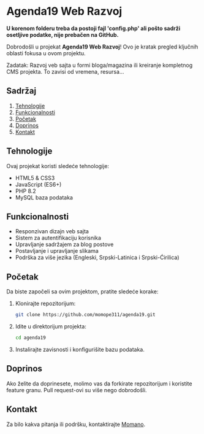 # Agenda19 Web Razvoj

**U korenom folderu treba da postoji fajl 'config.php' ali pošto sadrži osetljive podatke, nije prebačen na GitHub.**

Dobrodošli u projekat **Agenda19 Web Razvoj**! Ovo je kratak pregled ključnih oblasti fokusa u ovom projektu.

Zadatak: Razvoj veb sajta u formi bloga/magazina ili kreiranje kompletnog CMS projekta. To zavisi od vremena, resursa...

## Sadržaj
1. [Tehnologije](#tehnologije)
2. [Funkcionalnosti](#funkcionalnosti)
3. [Početak](#početak)
4. [Doprinos](#doprinos)
5. [Kontakt](#kontakt)

## Tehnologije
Ovaj projekat koristi sledeće tehnologije:
- HTML5 & CSS3
- JavaScript (ES6+)
- PHP 8.2
- MySQL baza podataka

## Funkcionalnosti
- Responzivan dizajn veb sajta
- Sistem za autentifikaciju korisnika
- Upravljanje sadržajem za blog postove
- Postavljanje i upravljanje slikama
- Podrška za više jezika (Engleski, Srpski-Latinica i Srpski-Ćirilica)

## Početak
Da biste započeli sa ovim projektom, pratite sledeće korake:
1. Klonirajte repozitorijum:
    ```bash
    git clone https://github.com/momope311/agenda19.git
    ```
2. Idite u direktorijum projekta:
    ```bash
    cd agenda19
    ```
3. Instalirajte zavisnosti i konfigurišite bazu podataka.

## Doprinos
Ako želite da doprinesete, molimo vas da forkirate repozitorijum i koristite feature granu. Pull request-ovi su više nego dobrodošli.

## Kontakt
Za bilo kakva pitanja ili podršku, kontaktirajte [Momano](mailto:momope311@gmail.com).
